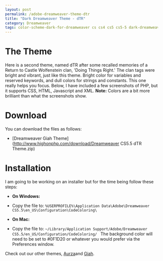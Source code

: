```yaml
---
layout: post
permalink: /adobe-dreamweaver-theme-dtr
title: "Dark Dreamweaver Theme - dTR"
category: Dreamweaver
tags: color-scheme-dark-for-dreamweaver cs cs4 cs5 cs5-5 dark-dreamweaver-color-scheme dark-dreamweaver-color-theme dark-dreamweaver-syntax-coloring dark-dreamweaver-theme dreamweaver-color-scheme dreamweaver-cs5-dark-theme dreamweaver-cs5-5-dark-color dreamweaver-cs5-5-dark-color-theme dreamweaver-dark dreamweaver-dark-syntax dreamweaver-dark-theme dreamweaver-syntax-coloring dreaweaver theme-dark
---
```

# The Theme
Here is a second theme, named dTR after some recalled memories of a Return to Castle Wolfenstein clan, 'Doing Things Right.' The clan tags were bright and vibrant, just like this theme. Bright color for variables and reserved keywords, and dull colors for strings and constants. This one really helps you focus. Below, I have included a few screenshots of PHP, but it supports CSS, HTML, Javascript and XML. **Note:** Colors are a bit more brilliant than what the screenshots show.  

# Download
You can download the files as follows:
- [Dreamweaver Giah Theme](http://www.highonphp.com/download/Dreamweaver CS5.5 dTR Theme.zip)

# Installation
I am going to be working on an installer but for the time being follow these steps:
- **On Windows:**
- Copy the file to: `%USERPROFILE%\Application Data\Adobe\Dreamweaver CS5.5\en_US\Configuration\CodeColoring\`

- **On Mac:**
- Copy the file to: `~/Library/Application Support/Adobe/Dreamweaver CS5.5/en_US/Configuration/CodeColoring/`
&nbsp; The background color will need to be set to #0F1D20 or whatever you would prefer via the Preferences window. 

Check out our other themes, [Aurza](http://www.highonphp.com/dark-dreamweaver-theme-aurza "Aurza")and [Giah](http://www.highonphp.com/adobe-dreamweaver-dark-color-scheme "Giah").  
